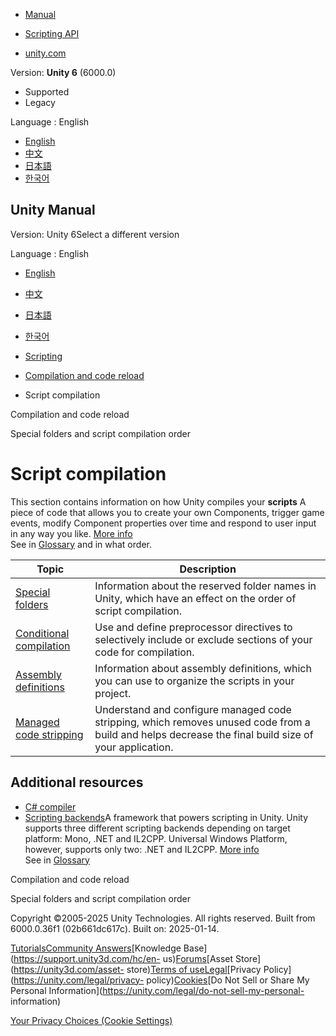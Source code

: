 [](https://docs.unity3d.com)

  * [Manual](../Manual/index.html)
  * [Scripting API](../ScriptReference/index.html)

  * [unity.com](https://unity.com/)

Version: **Unity 6** (6000.0)

  * Supported
  * Legacy

Language : English

  * [English](/Manual/script-compilation.html)
  * [中文](/cn/current/Manual/script-compilation.html)
  * [日本語](/ja/current/Manual/script-compilation.html)
  * [한국어](/kr/current/Manual/script-compilation.html)

[](https://docs.unity3d.com)

## Unity Manual

Version: Unity 6Select a different version

Language : English

  * [English](/Manual/script-compilation.html)
  * [中文](/cn/current/Manual/script-compilation.html)
  * [日本語](/ja/current/Manual/script-compilation.html)
  * [한국어](/kr/current/Manual/script-compilation.html)

  * [Scripting](scripting.html)
  * [Compilation and code reload ](compilation-and-code-reload.html)
  * Script compilation

[](compilation-and-code-reload.html)

Compilation and code reload

[](script-compile-order-folders.html)

Special folders and script compilation order

# Script compilation

This section contains information on how Unity compiles your **scripts** A
piece of code that allows you to create your own Components, trigger game
events, modify Component properties over time and respond to user input in any
way you like. [More info](creating-scripts.html)  
See in [Glossary](Glossary.html#Scripts) and in what order.

**Topic** | **Description**  
---|---  
[Special folders](script-compile-order-folders.html) | Information about the reserved folder names in Unity, which have an effect on the order of script compilation.  
[Conditional compilation](conditional-compilation.html) | Use and define preprocessor directives to selectively include or exclude sections of your code for compilation.  
[Assembly definitions](assembly-definition-files.html) | Information about assembly definitions, which you can use to organize the scripts in your project.  
[Managed code stripping](managed-code-stripping.html) | Understand and configure managed code stripping, which removes unused code from a build and helps decrease the final build size of your application.  
  
## Additional resources

  * [C# compiler](csharp-compiler.html)
  * [Scripting backends](scripting-backends.html)A framework that powers scripting in Unity. Unity supports three different scripting backends depending on target platform: Mono, .NET and IL2CPP. Universal Windows Platform, however, supports only two: .NET and IL2CPP. [More info](scripting-backends.html)  
See in [Glossary](Glossary.html#ScriptingBackend)

[](compilation-and-code-reload.html)

Compilation and code reload

[](script-compile-order-folders.html)

Special folders and script compilation order

Copyright ©2005-2025 Unity Technologies. All rights reserved. Built from
6000.0.36f1 (02b661dc617c). Built on: 2025-01-14.

[Tutorials](https://learn.unity.com/)[Community
Answers](https://answers.unity3d.com)[Knowledge
Base](https://support.unity3d.com/hc/en-
us)[Forums](https://forum.unity3d.com)[Asset Store](https://unity3d.com/asset-
store)[Terms of
use](https://docs.unity3d.com/Manual/TermsOfUse.html)[Legal](https://unity.com/legal)[Privacy
Policy](https://unity.com/legal/privacy-
policy)[Cookies](https://unity.com/legal/cookie-policy)[Do Not Sell or Share
My Personal Information](https://unity.com/legal/do-not-sell-my-personal-
information)

[Your Privacy Choices (Cookie Settings)](javascript:void\(0\);)

